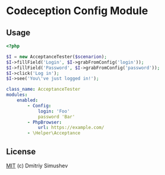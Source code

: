 # Codeception Config Module

## Usage

```php
<?php

$I = new AcceptanceTester($scenarion);
$I->fillField('Login', $I->grabFromConfig('login'));
$I->fillField('Password', $I->grabFromConfig('password'));
$I->click('Log in');
$I->see('You\'ve just logged in!');

```

```yaml
class_name: AcceptanceTester
modules:
    enabled:
        - Config:
            login: 'Foo'
            password 'Bar'
        - PhpBrowser:
            url: https://example.com/
        - \Helper\Acceptance
```

## License

[MIT](http://opensource.org/licenses/MIT) (c) Dmitriy Simushev

